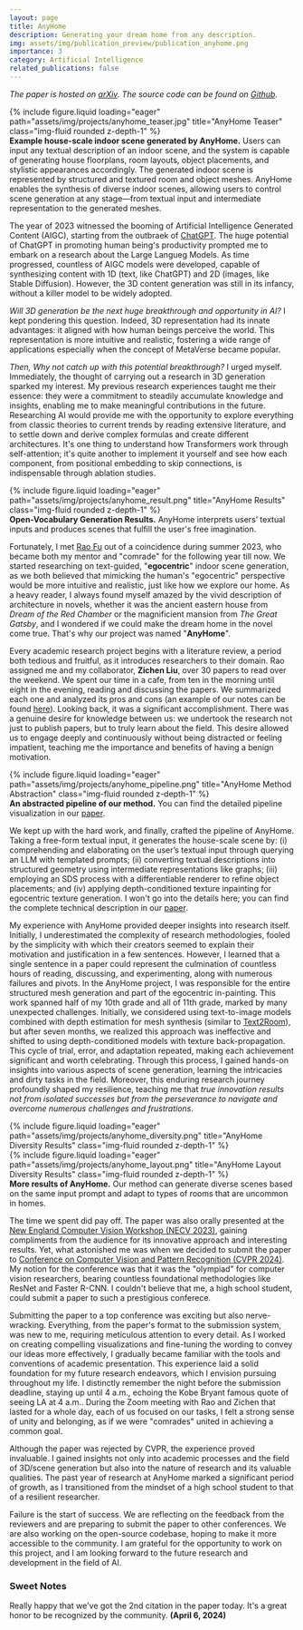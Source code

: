 ```yaml
---
layout: page
title: AnyHome
description: Generating your dream home from any description.
img: assets/img/publication_preview/publication_anyhome.png
importance: 3
category: Artificial Intelligence
related_publications: false
---
```

*The paper is hosted on [arXiv](https://arxiv.org/abs/2312.06644). The source code can be found on [Github](https://github.com/FreddieRao/anyhome_github).*

<div class="row">
    <div class="col-sm mt-3 mt-md-0">
        {% include figure.liquid loading="eager" path="assets/img/projects/anyhome_teaser.jpg" title="AnyHome Teaser" class="img-fluid rounded z-depth-1" %}
    </div>
</div>
<div class="caption">
    <b>Example house-scale indoor scene generated by AnyHome.</b> Users can input any textual description of an indoor scene, and the system is capable of generating house floorplans, room layouts, object placements, and stylistic appearances accordingly. The generated indoor scene is represented by structured and textured room and object meshes. AnyHome enables the synthesis of diverse indoor scenes, allowing users to control scene generation at any stage—from textual input and intermediate representation to the generated meshes.
</div>

The year of 2023 witnessed the booming of Artificial Intelligence Generated Content (AIGC), starting from the outbraek of [ChatGPT](chat.openai.com). The huge potential of ChatGPT in promoting human being's productivity prompted me to embark on a research about the Large Langueg Models. As time progressed, countless of AIGC models were developed, capable of synthesizing content with 1D (text, like ChatGPT) and 2D (images, like Stable Diffusion). However, the 3D content generation was still in its infancy, without a killer model to be widely adopted.

*Will 3D generation be the next huge breakthrough and opportunity in AI?* I kept pondering this question. Indeed, 3D representation had its innate advantages: it aligned with how human beings perceive the world. This representation is more intuitive and realistic, fostering a wide range of applications especially when the concept of MetaVerse became popular.

*Then, Why not catch up with this potential breakthrough?* I urged myself. Immediately, the thought of carrying out a research in 3D generation sparked my interest. My previous research experiences taught me their essence: they were a commitment to steadily accumulate knowledge and insights, enabling me to make meaningful contributions in the future. Researching AI would provide me with the opportunity to explore everything from classic theories to current trends by reading extensive literature, and to settle down and derive complex formulas and create different architectures. It's one thing to understand how Transformers work through self-attention; it's quite another to implement it yourself and see how each component, from positional embedding to skip connections, is indispensable through ablation studies.

<div class="row">
    <div class="col-sm mt-3 mt-md-0">
        {% include figure.liquid loading="eager" path="assets/img/projects/anyhome_result.png" title="AnyHome Results" class="img-fluid rounded z-depth-1" %}
    </div>
</div>
<div class="caption">
    <b>Open-Vocabulary Generation Results.</b> AnyHome interprets users’ textual inputs and produces scenes that fulfill the user's free imagination.
</div>

Fortunately, I met [Rao Fu](https://freddierao.github.io/) out of a coincidence during summer 2023, who became both my mentor and "comrade" for the following year till now. We started researching on text-guided, "**egocentric**" indoor scene generation, as we both believed that mimicking the human's "egocentric" perspective would be more intuitive and realistic, just like how we explore our home. As a heavy reader, I always found myself amazed by the vivid description of architecture in novels, whether it was the ancient eastern house from *Dream of the Red Chamber* or the magnificient mansion from *The Great Gatsby*, and I wondered if we could make the dream home in the novel come true. That's why our project was named "**AnyHome**". 

Every academic research project begins with a literature review, a period both tedious and fruitful, as it introduces researchers to their domain. Rao assigned me and my collaborator, **Zichen Liu**, over 30 papers to read over the weekend. We spent our time in a cafe, from ten in the morning until eight in the evening, reading and discussing the papers. We summarized each one and analyzed its pros and cons (an example of our notes can be found [here](https://hardy-wen.notion.site/Class-2-Scene-Generation-2891c1d14914423ba9c6014534fb7b37)). Looking back, it was a significant accomplishment. There was a genuine desire for knowledge between us: we undertook the research not just to publish papers, but to truly learn about the field. This desire allowed us to engage deeply and continuously without being distracted or feeling impatient, teaching me the importance and benefits of having a benign motivation.

<div class="row">
    <div class="col-sm mt-3 mt-md-0">
        {% include figure.liquid loading="eager" path="assets/img/projects/anyhome_pipeline.png" title="AnyHome Method Abstraction" class="img-fluid rounded z-depth-1" %}
    </div>
</div>
<div class="caption">
    <b>An abstracted pipeline of our method.</b> You can find the detailed pipeline visualization in our <a href="https://arxiv.org/pdf/2312.06644.pdf">paper</a>.
</div>

We kept up with the hard work, and finally, crafted the pipeline of AnyHome. Taking a free-form textual input, it generates the house-scale scene by: (i) comprehending and elaborating on the user’s textual input through querying an LLM with templated prompts; (ii) converting textual descriptions into structured geometry using intermediate representations like graphs; (iii) employing an SDS process with a differentiable renderer to refine object placements; and (iv) applying depth-conditioned texture inpainting for egocentric texture generation. I won't go into the details here; you can find the complete technical description in our [paper](https://arxiv.org/pdf/2312.06644.pdf).

My experience with AnyHome provided deeper insights into research itself. Initially, I underestimated the complexity of research methodologies, fooled by the simplicity with which their creators seemed to explain their motivation and justification in a few sentences. However, I learned that a single sentence in a paper could represent the culmination of countless hours of reading, discussing, and experimenting, along with numerous failures and pivots. In the AnyHome project, I was responsible for the entire structured mesh generation and part of the egocentric in-painting. This work spanned half of my 10th grade and all of 11th grade, marked by many unexpected challenges. Initially, we considered using text-to-image models combined with depth estimation for mesh synthesis (similar to [Text2Room](https://lukashoel.github.io/text-to-room/)), but after seven months, we realized this approach was ineffective and shifted to using depth-conditioned models with texture back-propagation. This cycle of trial, error, and adaptation repeated, making each achievement significant and worth celebrating. Through this process, I gained hands-on insights into various aspects of scene generation, learning the intricacies and dirty tasks in the field. Moreover, this enduring research journey profoundly shaped my resilience, teaching me that *true innovation results not from isolated successes but from the perseverance to navigate and overcome numerous challenges and frustrations*.

<div class="row">
    <div class="col-sm mt-3 mt-md-0">
        {% include figure.liquid loading="eager" path="assets/img/projects/anyhome_diversity.png" title="AnyHome Diversity Results" class="img-fluid rounded z-depth-1" %}
    </div>
    <div class="col-sm mt-3 mt-md-0">
        {% include figure.liquid loading="eager" path="assets/img/projects/anyhome_layout.png" title="AnyHome Layout Diversity Results" class="img-fluid rounded z-depth-1" %}
    </div>
</div>
<div class="caption">
    <b>More results of AnyHome.</b> Our method can generate diverse scenes based on the same input prompt and adapt to types of rooms that are uncommon in homes.
</div>

The time we spent did pay off. The paper was also orally presented at the [New England Computer Vision Workshop (NECV 2023)](https://necv2023.github.io/), gaining compliments from the audience for its innovative approach and interesting results. Yet, what astonished me was when we decided to submit the paper to [Conference on Computer Vision and Pattern Recognition (CVPR 2024)](https://cvpr.thecvf.com/). My notion for the conference was that it was the "olympiad" for computer vision researchers, bearing countless foundational methodologies like ResNet and Faster R-CNN. I couldn't believe that me, a high school student, could submit a paper to such a prestigious conferece. 

Submitting the paper to a top conference was exciting but also nerve-wracking. Everything, from the paper's format to the submission system, was new to me, requiring meticulous attention to every detail. As I worked on creating compelling visualizations and fine-tuning the wording to convey our ideas more effectively, I gradually became familiar with the tools and conventions of academic presentation. This experience laid a solid foundation for my future research endeavors, which I envision pursuing throughout my life. I distinctly remember the night before the submission deadline, staying up until 4 a.m., echoing the Kobe Bryant famous quote of seeing LA at 4 a.m.. During the Zoom meeting with Rao and Zichen that lasted for a whole day, each of us focused on our tasks, I felt a strong sense of unity and belonging, as if we were "comrades" united in achieving a common goal.

Although the paper was rejected by CVPR, the experience proved invaluable. I gained insights not only into academic processes and the field of 3D/scene generation but also into the nature of research and its valuable qualities. The past year of research at AnyHome marked a significant period of growth, as I transitioned from the mindset of a high school student to that of a resilient researcher.

Failure is the start of success. We are reflecting on the feedback from the reviewers and are preparing to submit the paper to other conferences. We are also working on the open-source codebase, hoping to make it more accessible to the community. I am grateful for the opportunity to work on this project, and I am looking forward to the future research and development in the field of AI. 

### Sweet Notes

Really happy that we've got the 2nd citation in the paper today. It's a great honor to be recognized by the community. **(April 6, 2024)**